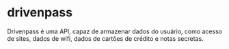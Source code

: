 # drivenpass
Drivenpass é uma API, capaz de armazenar dados do usuário, como acesso de sites, dados de wifi, dados de cartões de crédito e notas secretas.
